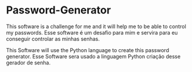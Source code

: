 # Password-Generator

This software is a challenge for me and it will help me to be able to control my passwords.
Esse software é um desafio para mim e servira para eu conseguir controlar as minhas senhas.

This Software will use the Python language to create this password generator.
Esse Software sera usado a linguagem Python criação desse gerador de senha.
